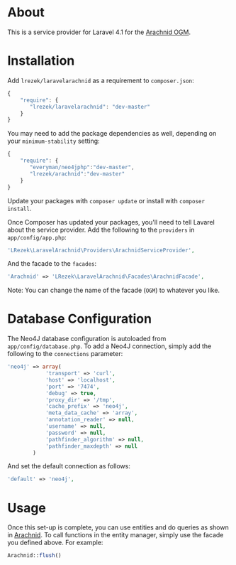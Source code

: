 About
=====

This is a service provider for Laravel 4.1 for the [Arachnid OGM](https://github.com/lrezek/Arachnid).

Installation
=============

Add `lrezek/laravelarachnid` as a requirement to `composer.json`:

```JavaScript
{
    "require": {
       "lrezek/laravelarachnid": "dev-master"
    }
}
```

You may need to add the package dependencies as well, depending on your `minimum-stability` setting:

```JavaScript
{
    "require": {
       "everyman/neo4jphp":"dev-master",
       "lrezek/arachnid":"dev-master"
    }
}
```

Update your packages with `composer update` or install with `composer install`.

Once Composer has updated your packages, you'll need to tell Lavarel about the service provider. Add the following to the `providers` in `app/config/app.php`: 

```PHP
'LRezek\LaravelArachnid\Providers\ArachnidServiceProvider',
```

And the facade to the `facades`:

```PHP
'Arachnid' => 'LRezek\LaravelArachnid\Facades\ArachnidFacade',
```

Note: You can change the name of the facade (`OGM`) to whatever you like.

Database Configuration
===========

The Neo4J database configuration is autoloaded from `app/config/database.php`. To add a Neo4J connection, simply add the following to the `connections` parameter:

```PHP
'neo4j' => array(
            'transport' => 'curl',
            'host' => 'localhost',
            'port' => '7474',
            'debug' => true,
            'proxy_dir' => '/tmp',
            'cache_prefix' => 'neo4j',
            'meta_data_cache' => 'array',
            'annotation_reader' => null,
            'username' => null,
            'password' => null,
            'pathfinder_algorithm' => null,
            'pathfinder_maxdepth' => null
        )
```

And set the default connection as follows:

```PHP
'default' => 'neo4j',
```

Usage
============================

Once this set-up is complete, you can use entities and do queries as shown in [Arachnid](https://github.com/lrezek/Arachnid). To call functions in the entity manager, simply use the facade you defined above. For example:

```PHP
Arachnid::flush()
```